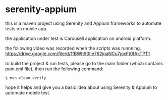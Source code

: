 # serenity-appium

this is a maven project using Serenity and Appium frameworks to automate tests on mobile app.

the application under test is Carousell application on android platform.

the following video was recorded when the scripts was runnning.
https://drive.google.com/file/d/1fBWh90IIe762jqaNCu7joxFt0fAkTPT1

to build the project & run tests, please go to the main folder (which contains pom.xml file), then run the following command:

`$ mvn clean verify`

hope it helps and give you a basic idea about using Serenity & Appium to automate mobile test.
